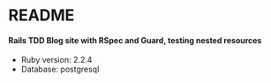 README
======

#### Rails TDD Blog site with RSpec and Guard, testing nested resources

* Ruby version: 2.2.4
* Database: postgresql
